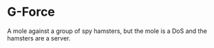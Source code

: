 # G-Force
A mole against a group of spy hamsters, but the mole is a DoS and the hamsters are a server.
